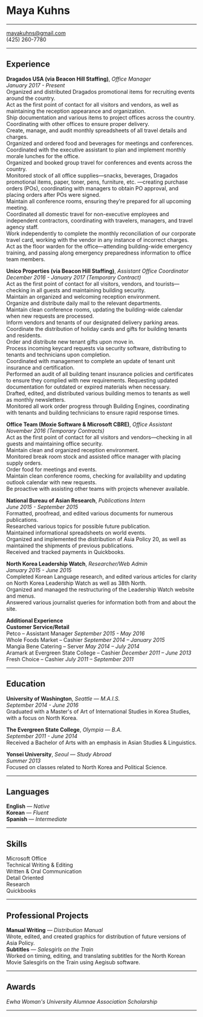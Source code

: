 # Maya Kuhns

---
mayakuhns@gmail.com  
(425) 260-7780  
  
---

## Experience

**Dragados USA (via Beacon Hill Staffing)**, *Office Manager*  
*January 2017 - Present*  
Organized and distributed Dragados promotional items for recruiting events around the country.  
Act as the first point of contact for all visitors and vendors, as well as maintaining the reception appearance and organization.  
Ship documentation and various items to project offices across the country. Coordinating with other offices to ensure proper delivery.  
Create, manage, and audit monthly spreadsheets of all travel details and charges.  
Organized and ordered food and beverages for meetings and conferences.  
Coordinated with the executive assistant to plan and implement monthly morale lunches for the office.  
Organized and booked group travel for conferences and events across the country.  
Monitored stock of all office supplies—snacks, beverages, Dragados promotional items, paper, toner, pens, furniture, etc. —creating purchase orders (POs), coordinating with managers to obtain PO approval, and placing orders after POs were signed.  
Maintain all conference rooms, ensuring they’re prepared for all upcoming meeting.  
Coordinated all domestic travel for non-executive employees and independent contractors, coordinating with travelers, managers, and travel agency staff.  
Work independently to complete the monthly reconciliation of our corporate travel card, working with the vendor in any instance of incorrect charges.  
Act as the floor warden for the office—attending building-wide emergency training, and passing along emergency preparedness information to office team members.  

**Unico Properties (via Beacon Hill Staffing)**, *Assistant Office Coordinator*  
*December 2016 - January 2017 (Temporary Contract)*  
Act as the first point of contact for all visitors, vendors, and tourists—checking in all guests and maintaining building security.  
Maintain an organized and welcoming reception environment.  
Organize and distribute daily mail to the relevant departments.  
Maintain clean conference rooms, updating the building-wide calendar when new requests are processed.  
Inform vendors and tenants of our designated delivery parking areas.  
Coordinate the distribution of holiday cards and gifts for building tenants and residents.  
Order and distribute new tenant gifts upon move in.  
Process incoming keycard requests via security software, distributing to tenants and technicians upon completion.  
Coordinated with management to complete an update of tenant unit insurance and certification.  
Performed an audit of all building tenant insurance policies and certificates to ensure they complied with new requirements. Requesting updated documentation for outdated or expired materials when necessary.  
Drafted, edited, and distributed various building memos to tenants as well as monthly newsletters.  
Monitored all work order progress through Building Engines, coordinating with tenants and building technicians to ensure rapid response times.  

**Office Team (Moxie Software & Microsoft CBRE)**, *Office Assistant*  
*November 2016 (Temporary Contracts)*  
Act as the first point of contact for all visitors and vendors—checking in all guests and maintaining office security.  
Maintain clean and organized reception environment.  
Monitored break room stock and assisted office manager with placing supply orders.  
Order food for meetings and events.  
Maintain clean conference rooms, checking for availability and updating outlook calendar with new requests.  
Be proactive with assisting other teams with projects whenever available.  

**National Bureau of Asian Research**, *Publications Intern*  
*June 2015 - September 2015*  
Formatted, proofread, and edited various documents for numerous publications.  
Researched various topics for possible future publication.  
Maintained informational spreadsheets on world events.  
Organized and implemented the distribution of Asia Policy 20, as well as maintained the shipments of previous publications.  
Received and tracked payments in Quickbooks.  

**North Korea Leadership Watch**, *Researcher/Web Admin*  
*January 2015 - June 2015*  
Completed Korean Language research, and edited various articles for clarity on North Korea Leadership Watch as well as 38th North.  
Organized and managed the restructuring of the Leadership Watch website and menus.  
Answered various journalist queries for information both from and about the site.  

**Additional Experience**  
**Customer Service/Retail**  
Petco – Assistant Manager *September 2015 - May 2016*  
Whole Foods Market – Cashier *September 2014 – January 2015*  
Mangia Bene Catering – Server *May 2014 – July 2014*  
Aramark at Evergreen State College – Cashier *December 2011 – June 2013*  
Fresh Choice – Cashier *July 2011 – September 2011*  

---
## Education  

**University of Washington**, *Seattle* — *M.A.I.S.*  
*September 2014 - June 2016*  
Graduated with a Master's of Art of International Studies in Korea Studies, with a focus on North Korea.  

**The Evergreen State College**, *Olympia* — *B.A.*  
*September 2011 - June 2014*  
Received a Bachelor of Arts with an emphasis in Asian Studies & Linguistics.  

**Yonsei University**, *Seoul* — *Study Abroad*  
*Summer 2013*  
Focused on classes related to North Korea and Political Science.  

---
## Languages
**English** — *Native*  
**Korean** —  *Fluent*  
**Spanish** — *Intermediate*  

---
## Skills  
Microsoft Office  
Technical Writing & Editing  
Written & Oral Communication  
Detail Oriented  
Research  
Quickbooks  

---
## Professional Projects  

**Manual Writing** — *Distribution Manual*  
Wrote, edited, and created graphics for distribution of future versions of Asia Policy.  
**Subtitles** — *Salesgirls on the Train*  
Worked on timing, editing, and translating subtitles for the North Korean Movie Salesgirls on the Train using Aegisub software.  

---
## Awards  
*Ewha Woman's University Alumnae Association Scholarship*  

---

